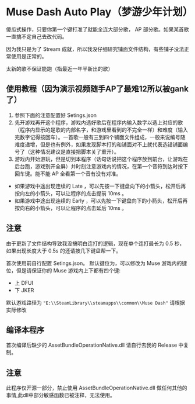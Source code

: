 # Muse Dash Auto Play（梦游少年计划）
傻瓜式操作，只要你第一个键打准了就能全连大部分歌， AP 部分歌。如果某首歌一直搞不定自己去改代码。

因为我只是为了 Stream 成就，所以我没仔细研究铺面文件结构，有些铺子没法正常使用是正常的。

太新的歌不保证能跑（指最近一年半新出的歌）

## 使用教程（因为演示视频随手AP了最难12所以被gank了）

1. 参照下面的注意配置好 Setings.json 
2. 先开游戏再开这个程序，游戏内选好歌后在程序内输入数字以选上对应的歌（程序内显示的是歌的内部名字，和游戏里看到的不完全一样）和难度（输入完数字记得按回车）。一首歌一般有三到四个铺面文件组成，一般来说编号随难度递增，但是也有例外，如果发现脚本打的和铺面对不上就代表选错铺面编号了（这种情况建议是直接把脚本关了重开）。
3. 游戏内开始游玩，但是切到本程序（话句话说把这个程序放到前台，让游戏在后台跑，游戏别开全屏）并时刻注意游戏内的情况，在第一个音符到达时按下回车键。能不能 AP 全看第一个音有没有对准。

- 如果游戏中途出现连续的 Late ，可以先按一下键盘向下的小箭头，松开后再按向左的小箭头，可以让程序的点击提前 10ms 。
- 如果游戏中途出现连续的 Early ，可以先按一下键盘向下的小箭头，松开后再按向右的小箭头，可以让程序的点击延后 10ms 。
## 注意
由于更新了文件结构导致我没搞明白连打的逻辑，现在单个连打最长为 0.5 秒，如果出现长度大于 0.5s 的还请按几下键盘帮一下。

首次使用前自行配置 Setings.json。
默认键位为，可以修改为 Muse 游戏内的键位，但是请保证你的 Muse 游戏内上下都有四个键:
- 上 DFUI
- 下 JKER

默认游戏路径为 `"E:\\SteamLibrary\\steamapps\\common\\Muse Dash"` 请根据实际修改

## 编译本程序
首次编译后缺少的 AssetBundleOperationNative.dll 请自行去我的 Release 中复制。
## 注意
此程序仅开源一部分，禁止使用 AssetBundleOperationNative.dll 做任何其他的事情,此dll中部分敏感函数已被注释，无法使用。
